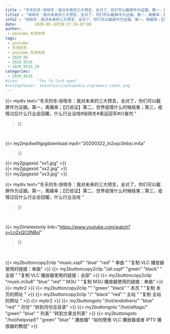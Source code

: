 ```yaml
---
title : "冬天的冬:徐晓冬：我对未来的三大预言，全对了，你们可以截屏作为证据。第一，离婚率；【已验证】第二，世界疫情什么时候结束；第三，疫情过后什么行业会回暖，什么行业没戏 "
title2 : "徐晓冬：我对未来的三大预言，全对了，你们可以截屏作为证据。第一，离婚率；【已验证】第二，世界疫情什么时候结束；第三，疫情过后什么行业会回暖，什么行业没戏 "
info2 : "徐晓冬：我对未来的三大预言，全对了，你们可以截屏作为证据。第一，离婚率；【已验证】第二，世界疫情什么时候结束；第三，疫情过后什么行业会回暖，什么行业没戏#徐晓冬#奥运冠军#兴奋剂 "
date:        2020-05-16T20:37:24-07:00
author:
 - youtube_冬天的冬
tags:
 - youtube
 - 冬天的冬
 - youtube_冬天的冬
 - 2020_05
 - 2020_0516
 - 2020_0516_20
categories:
 - 2020_0516
#icon:        "fas fa-lock-open"
#resImgTeaser: teaserpics/wikipedia.org/emacs-jokes.png
---
```


{{< mydiv text="冬天的冬:徐晓冬：我对未来的三大预言，全对了，你们可以截屏作为证据。第一，离婚率；【已验证】第二，世界疫情什么时候结束；第三，疫情过后什么行业会回暖，什么行业没戏#徐晓冬#奥运冠军#兴奋剂 "
>}}
<br>


{{< my2mp4withjpgdownload mp4="20200322_ln2xqc0nbsi.m4a"
>}}

{{< my2jpgexist "xx1.jpg" >}}<br>
{{< my2jpgexist "xx2.jpg" >}}<br>
{{< my2jpgexist "xx3.jpg" >}}<br>



{{< mydiv text="冬天的冬:徐晓冬：我对未来的三大预言，全对了，你们可以截屏作为证据。第一，离婚率；【已验证】第二，世界疫情什么时候结束；第三，疫情过后什么行业会回暖，什么行业没戏 "
>}}
<br>

{{< my2linktextonly link="https://www.youtube.com/watch?v=Ln2xQC0NBsI"
>}}


<br>

{{< my2buttoncopy2clip "music.xspf"        "blue"   "red"    " 单曲 "  "复制 VLC 播放器使用的链接：单曲" >}} {{< my2buttoncopy2clip "/all.xspf"         "green"  "black"  " 全部 "  "复制 VLC 播放器使用的链接：全部" >}} {{< my2buttoncopy2clip "music.m3u8"        "blue"   "red"    " M3U  "    "复制 M3U 播放器使用的链接：单曲" >}} {{< mybr2 >}} {{< my2buttoncopy2clip ""                  "green"  "black"  " 本页 "    "复制 本页的网址 " >}} {{< my2buttoncopy2clip "/"                 "black"  "red"    " 主站 "    "复制 主站的网址 " >}} {{< mybr2 >}} {{< my2buttongoto      "/hot/endothers/"   "blue"   "red"    " 月份"   "转到月份总目录" >}} {{< my2buttongoto      "/hot/alltags/"     "green"  "blue"   " 列表"   "转到文章总列表" >}} {{< my2buttongoto      "/hot/helpxspf/"    "green"  "blue"   " 播放器" "如何使用 VLC 播放器或者 IPTV 播放器的教程" >}} 
